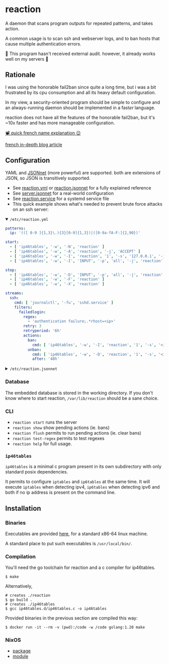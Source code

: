 # reaction

A daemon that scans program outputs for repeated patterns, and takes action.

A common usage is to scan ssh and webserver logs, and to ban hosts that cause multiple authentication errors.

🚧 This program hasn't received external audit. however, it already works well on my servers 🚧

## Rationale

I was using the honorable fail2ban since quite a long time, but i was a bit frustrated by its cpu consumption
and all its heavy default configuration.

In my view, a security-oriented program should be simple to configure
and an always-running daemon should be implemented in a fast*er* language.

reaction does not have all the features of the honorable fail2ban, but it's ~10x faster and has more manageable configuration.

<a href="https://u.ppom.me/reaction.webm">📽️ quick french name explanation 😉</a>

<a href="https://blog.ppom.me/fr-reaction">french in-depth blog article</a>

## Configuration

YAML and [JSONnet](https://jsonnet.org/) (more powerful) are supported.
both are extensions of JSON, so JSON is transitively supported.

- See [reaction.yml](./app/example.yml) or [reaction.jsonnet](./config/example.jsonnet) for a fully explained reference
- See [server.jsonnet](./config/server.jsonnet) for a real-world configuration
- See [reaction.service](./config/reaction.service) for a systemd service file
- This quick example shows what's needed to prevent brute force attacks on an ssh server:

<details open>

<summary><code>/etc/reaction.yml</code></summary>

```yaml
patterns:
  ip: '(([ 0-9 ]{1,3}\.){3}[0-9]{1,3})|([0-9a-fA-F:]{2,90})'

start:
  - [ 'ip46tables', '-w', '-N', 'reaction' ]
  - [ 'ip46tables', '-w', '-A', 'reaction', '-j', 'ACCEPT' ]
  - [ 'ip46tables', '-w', '-I', 'reaction', '1', '-s', '127.0.0.1', '-j', 'ACCEPT' ]
  - [ 'ip46tables', '-w', '-I', 'INPUT', '-p', 'all', '-j', 'reaction' ]

stop:
  - [ 'ip46tables', '-w', '-D', 'INPUT', '-p', 'all', '-j', 'reaction' ]
  - [ 'ip46tables', '-w', '-F', 'reaction' ]
  - [ 'ip46tables', '-w', '-X', 'reaction' ]

streams:
  ssh:
    cmd: [ 'journalctl', '-fu', 'sshd.service' ]
    filters:
      failedlogin:
        regex:
          - 'authentication failure;.*rhost=<ip>'
        retry: 3
        retryperiod: '6h'
        actions:
          ban:
            cmd: [ 'ip46tables', '-w', '-I', 'reaction', '1', '-s', '<ip>', '-j', 'block' ]
          unban:
            cmd: [ 'ip46tables', '-w', '-D', 'reaction', '1', '-s', '<ip>', '-j', 'block' ]
            after: '48h'
```

</details>

<details>

<summary><code>/etc/reaction.jsonnet</code></summary>

```jsonnet
local iptables(args) = [ 'ip46tables', '-w' ] + args;
local banFor(time) = {
  ban: {
    cmd: iptables(['-A', 'reaction', '-s', '<ip>', '-j', 'reaction-log-refuse']),
  },
  unban: {
    after: time,
    cmd: iptables(['-D', 'reaction', '-s', '<ip>', '-j', 'reaction-log-refuse']),
  },
};
{
  patterns: {
    ip: {
      regex: @'(?:(?:[ 0-9 ]{1,3}\.){3}[0-9]{1,3})|(?:[0-9a-fA-F:]{2,90})',
    },
  },
  start: [
    iptables([ '-N', 'reaction' ]),
    iptables([ '-A', 'reaction', '-j', 'ACCEPT' ]),
    iptables([ '-I', 'reaction', '1', '-s', '127.0.0.1', '-j', 'ACCEPT' ]),
    iptables([ '-I', 'INPUT', '-p', 'all', '-j', 'reaction' ]),
  ],
  stop: [
    iptables([ '-D,', 'INPUT', '-p', 'all', '-j', 'reaction' ]),
    iptables([ '-F,', 'reaction' ]),
    iptables([ '-X,', 'reaction' ]),
  ],
  streams: {
    ssh: {
      cmd: [ 'journalctl', '-fu', 'sshd.service' ],
      filters: {
        failedlogin: {
          regex: [ @'authentication failure;.*rhost=<ip>' ],
          retry: 3,
          retryperiod: '6h',
          actions: banFor('48h'),
        },
      },
    },
  },
}
```

</details>


### Database

The embedded database is stored in the working directory.
If you don't know where to start reaction, `/var/lib/reaction` should be a sane choice.

### CLI

- `reaction start` runs the server
- `reaction show` show pending actions (ie. bans)
- `reaction flush` permits to run pending actions (ie. clear bans)
- `reaction test-regex` permits to test regexes
- `reaction help` for full usage.

### `ip46tables`

`ip46tables` is a minimal c program present in its own subdirectory with only standard posix dependencies.

It permits to configure `iptables` and `ip6tables` at the same time.
It will execute `iptables` when detecting ipv4, `ip6tables` when detecting ipv6 and both if no ip address is present on the command line.

## Installation

### Binaries

Executables are provided [here](https://u.ppom.me/reaction/releases/), for a standard x86-64 linux machine.

A standard place to put such executables is `/usr/local/bin/`.

### Compilation

You'll need the go toolchain for reaction and a c compiler for ip46tables.
```shell
$ make
```

Alternatively,
```shell
# creates ./reaction
$ go build .
# creates ./ip46tables
$ gcc ip46tables.d/ip46tables.c -o ip46tables
```

Provided binaries in the previous section are compiled this way:
```shell
$ docker run -it --rm -v (pwd):/code -w /code golang:1.20 make
```

### NixOS

- [ package ](https://framagit.org/ppom/nixos/-/blob/main/pkgs/reaction/default.nix)
- [ module ](https://framagit.org/ppom/nixos/-/blob/main/modules/common/reaction.nix)
